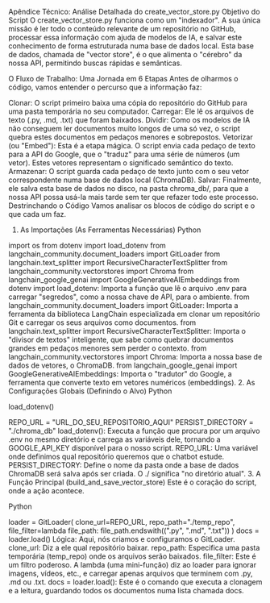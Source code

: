 Apêndice Técnico: Análise Detalhada do create_vector_store.py
Objetivo do Script
O create_vector_store.py funciona como um "indexador". A sua única missão é ler todo o conteúdo relevante de um repositório no GitHub, processar essa informação com ajuda de modelos de IA, e salvar este conhecimento de forma estruturada numa base de dados local. Esta base de dados, chamada de "vector store", é o que alimenta o "cérebro" da nossa API, permitindo buscas rápidas e semânticas.

O Fluxo de Trabalho: Uma Jornada em 6 Etapas
Antes de olharmos o código, vamos entender o percurso que a informação faz:

Clonar: O script primeiro baixa uma cópia do repositório do GitHub para uma pasta temporária no seu computador.
Carregar: Ele lê os arquivos de texto (.py, .md, .txt) que foram baixados.
Dividir: Como os modelos de IA não conseguem ler documentos muito longos de uma só vez, o script quebra estes documentos em pedaços menores e sobrepostos.
Vetorizar (ou "Embed"): Esta é a etapa mágica. O script envia cada pedaço de texto para a API do Google, que o "traduz" para uma série de números (um vetor). Estes vetores representam o significado semântico do texto.
Armazenar: O script guarda cada pedaço de texto junto com o seu vetor correspondente numa base de dados local (ChromaDB).
Salvar: Finalmente, ele salva esta base de dados no disco, na pasta chroma_db/, para que a nossa API possa usá-la mais tarde sem ter que refazer todo este processo.
Destrinchando o Código
Vamos analisar os blocos de código do script e o que cada um faz.

1. As Importações (As Ferramentas Necessárias)
Python

import os
from dotenv import load_dotenv
from langchain_community.document_loaders import GitLoader
from langchain.text_splitter import RecursiveCharacterTextSplitter
from langchain_community.vectorstores import Chroma
from langchain_google_genai import GoogleGenerativeAIEmbeddings
from dotenv import load_dotenv: Importa a função que lê o arquivo .env para carregar "segredos", como a nossa chave de API, para o ambiente.
from langchain_community.document_loaders import GitLoader: Importa a ferramenta da biblioteca LangChain especializada em clonar um repositório Git e carregar os seus arquivos como documentos.
from langchain.text_splitter import RecursiveCharacterTextSplitter: Importa o "divisor de textos" inteligente, que sabe como quebrar documentos grandes em pedaços menores sem perder o contexto.
from langchain_community.vectorstores import Chroma: Importa a nossa base de dados de vetores, o ChromaDB.
from langchain_google_genai import GoogleGenerativeAIEmbeddings: Importa o "tradutor" do Google, a ferramenta que converte texto em vetores numéricos (embeddings).
2. As Configurações Globais (Definindo o Alvo)
Python

load_dotenv()

REPO_URL = "URL_DO_SEU_REPOSITORIO_AQUI"
PERSIST_DIRECTORY = "./chroma_db"
load_dotenv(): Executa a função que procura por um arquivo .env no mesmo diretório e carrega as variáveis dele, tornando a GOOGLE_API_KEY disponível para o nosso script.
REPO_URL: Uma variável onde definimos qual repositório queremos que o chatbot estude.
PERSIST_DIRECTORY: Define o nome da pasta onde a base de dados ChromaDB será salva após ser criada. O ./ significa "no diretório atual".
3. A Função Principal (build_and_save_vector_store)
Este é o coração do script, onde a ação acontece.

Python

loader = GitLoader(
    clone_url=REPO_URL,
    repo_path="./temp_repo",
    file_filter=lambda file_path: file_path.endswith((".py", ".md", ".txt"))
)
docs = loader.load()
Lógica: Aqui, nós criamos e configuramos o GitLoader.
clone_url: Diz a ele qual repositório baixar.
repo_path: Especifica uma pasta temporária (temp_repo) onde os arquivos serão baixados.
file_filter: Este é um filtro poderoso. A lambda (uma mini-função) diz ao loader para ignorar imagens, vídeos, etc., e carregar apenas arquivos que terminem com .py, .md ou .txt.
docs = loader.load(): Este é o comando que executa a clonagem e a leitura, guardando todos os documentos numa lista chamada docs.